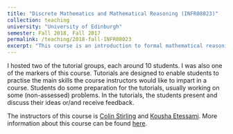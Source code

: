 ```yaml
---
title: "Discrete Mathematics and Mathematical Reasoning (INFR08023)"
collection: teaching
university: "University of Edinburgh"
semester: Fall 2018, Fall 2017
permalink: /teaching/2018-fall-INFR08023
excerpt: "This course is an introduction to formal mathematical reasoning underlying much of computer science: discrete mathematics. The course covers mathematical logic, proof techniques, number theory, combinatorics, probability and graph theory."
---
```


I hosted two of the tutorial groups, each around 10 students.
I was also one of the markers of this course.
Tutorials are designed to enable students to practise the main skills the course
instructors would like to impart in a course. 
Students do some preparation for the tutorials, usually working on some (non-assessed) problems. 
In the tutorials, the students present and discuss their ideas or/and receive feedback.

The instructors of this course is 
[Colin Stirling](http://homepages.inf.ed.ac.uk/cps/)
and 
[Kousha Etessami](http://homepages.inf.ed.ac.uk/kousha/).
More information about this course can be found [here](http://www.drps.ed.ac.uk/18-19/dpt/cxinfr08023.htm).
